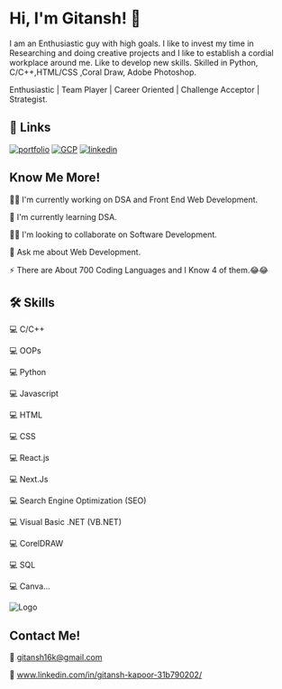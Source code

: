 # Hi, I'm Gitansh! 👋

I am an Enthusiastic guy with high goals. I like to invest my time in Researching and doing creative projects and I like to establish a cordial workplace around me. Like to develop new skills. Skilled in Python, C/C++,HTML/CSS ,Coral Draw, Adobe Photoshop.

Enthusiastic | Team Player | Career Oriented | Challenge Acceptor | Strategist.
## 🔗 Links
[![portfolio](https://img.shields.io/badge/my_portfolio-000?style=for-the-badge&logo=ko-fi&logoColor=white)](https://gitanshkapoor.github.io/Portfolio/)
[![GCP](https://img.shields.io/badge/qwiklabs-1DA1F2?style=for-the-badge&logo=qwiklabs&logoColor=white)](https://www.qwiklabs.com/public_profiles/1ccc44ec-8a48-4522-9d97-95ab85419b89)
[![linkedin](https://img.shields.io/badge/linkedin-0A66C2?style=for-the-badge&logo=linkedin&logoColor=white)](https://www.linkedin.com/in/gitansh-kapoor-31b790202/)
## Know Me More!
👩‍💻 I'm currently working on DSA and Front End Web Development.

🧠 I'm currently learning DSA.

👯‍♀️ I'm looking to collaborate on Software Development.

💬 Ask me about Web Development.

⚡️ There are About 700 Coding Languages and I Know 4 of them.😂😂
## 🛠 Skills
💻 C/C++

💻 OOPs 

💻 Python

💻 Javascript

💻 HTML

💻 CSS

💻 React.js

💻 Next.Js

💻 Search Engine Optimization (SEO)

💻 Visual Basic .NET (VB.NET)

💻 CorelDRAW

💻 SQL

💻 Canva...

![Logo](https://miro.medium.com/max/1400/1*wcEYa9AjnMZxXAau2iuhYw.png)
## Contact Me!

📧 gitansh16k@gmail.com

🏢 www.linkedin.com/in/gitansh-kapoor-31b790202/
